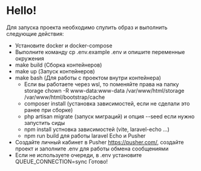# Hello!

Для запуска проекта необходимо спулить образ и выполнить следующие действия:

- Установите docker и docker-compose
- Выполните команду cp .env.example .env и опишите переменные окружения
- make build (Сборка контейнеров)
- make up (Запуск контейнеров)
- make bash (Для работы с проектом внутри контейнера)
    - Если вы работаете через wsl, то поменяйте права на папку storage
    chown -R www-data:www-data /var/www/html/storage /var/www/html/bootstrap/cache
    - composer install (установка зависимостей, если не сделали это ранее при сборке)
    - php artisan migrate (запуск миграций) и опция --seed если нужно запустить сиды
    - npm install устновка зависимостей (vite, laravel-echo ...)
    - npm run build для работы laravel Echo и Pusher
- Создайте личный кабинет в Pusher https://pusher.com/, создайте проект и заполните .env для работы обмена сообщениями
- Если не используете очереди, в .env установите QUEUE_CONNECTION=sync
Готово!